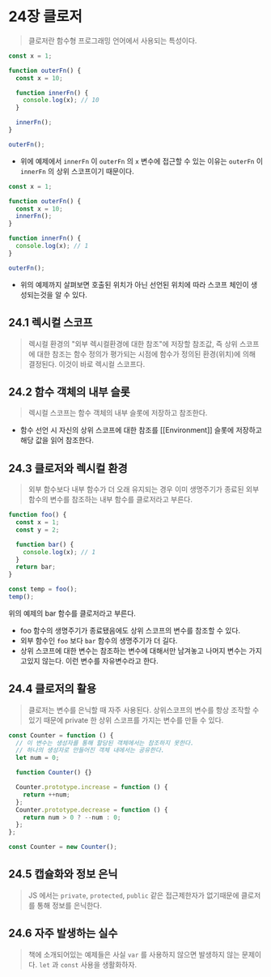 # 24장 클로저

> 클로저란 함수형 프로그래밍 언어에서 사용되는 특성이다.

```js
const x = 1;

function outerFn() {
  const x = 10;

  function innerFn() {
    console.log(x); // 10
  }

  innerFn();
}

outerFn();
```

- 위에 예제에서 `innerFn` 이 `outerFn` 의 `x` 변수에 접근할 수 있는 이유는 `outerFn` 이 `innerFn` 의 상위 스코프이기 때문이다.

```js
const x = 1;

function outerFn() {
  const x = 10;
  innerFn();
}

function innerFn() {
  console.log(x); // 1
}

outerFn();
```

- 위의 예제까지 살펴보면 호출된 위치가 아닌 선언된 위치에 따라 스코프 체인이 생성되는것을 알 수 있다.

## 24.1 렉시컬 스코프

> 렉시컬 환경의 "외부 렉시컬환경에 대한 참조"에 저장할 참조값, 즉 상위 스코프에 대한 참조는 함수 정의가 평가되는 시점에 함수가 정의된 환경(위치)에 의해 결정된다. 이것이 바로 렉시컬 스코프다.

## 24.2 함수 객체의 내부 슬롯

> 렉시컬 스코프는 함수 객체의 내부 슬롯에 저장하고 참조한다.

- 함수 선언 시 자신의 상위 스코프에 대한 참조를 \[\[Environment]] 슬롯에 저장하고 해당 값을 읽어 참조한다.

## 24.3 클로저와 렉시컬 환경

> 외부 함수보다 내부 함수가 더 오래 유지되는 경우 이미 생명주기가 종료된 외부 함수의 변수를 참조하는 내부 함수를 클로저라고 부른다.

```js
function foo() {
  const x = 1;
  const y = 2;

  function bar() {
    console.log(x); // 1
  }
  return bar;
}

const temp = foo();
temp();
```

위의 예제의 bar 함수를 클로저라고 부른다.

- foo 함수의 생명주기가 종료됐음에도 상위 스코프의 변수를 참조할 수 있다.
- 외부 함수인 `foo` 보다 `bar` 함수의 생명주기가 더 길다.
- 상위 스코프에 대한 변수는 참조하는 변수에 대해서만 남겨놓고 나머지 변수는 가지고있지 않는다. 이런 변수를 자유변수라고 한다.

## 24.4 클로저의 활용

> 클로저는 변수를 은닉할 때 자주 사용된다.
> 상위스코프의 변수를 항상 조작할 수 있기 때문에 private 한 상위 스코프를 가지는 변수를 만들 수 있다.

```js
const Counter = function () {
  // 이 변수는 생성자를 통해 할당된 객체에서는 참조하지 못한다.
  // 하나의 생성자로 만들어진 객체 내에서는 공유한다.
  let num = 0;

  function Counter() {}

  Counter.prototype.increase = function () {
    return ++num;
  };
  Counter.prototype.decrease = function () {
    return num > 0 ? --num : 0;
  };
};

const Counter = new Counter();
```

## 24.5 캡슐화와 정보 은닉

> JS 에서는 `private`, `protected`, `public` 같은 접근제한자가 없기때문에 클로저를 통해 정보를 은닉한다.

## 24.6 자주 발생하는 실수

> 책에 소개되어있는 예제들은 사실 `var` 를 사용하지 않으면 발생하지 않는 문제이다. `let` 과 `const` 사용을 생활화하자.

